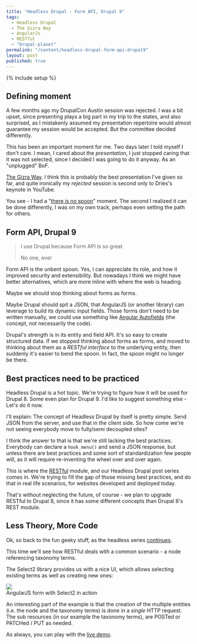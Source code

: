 ```yaml
---
title: "Headless Drupal - Form API, Drupal 9"
tags: 
  - Headless Drupal
  - The Gizra Way
  - AngularJs
  - RESTful
  - "Drupal-planet"
permalink: "/content/headless-drupal-form-api-drupal9"
layout: post
published: true
---
```


{% include setup %}

## Defining moment

A few months ago my DrupalCon Austin session was rejected. I was a bit upset, since presenting plays a big part in my trip to the states, and also surprised, as I mistakenly assumed my presentation repertoire would almost guarantee my session would be accepted. But the committee decided differently.

This has been an important moment for me. Two days later I told myself I don't care. I mean, I cared about the *presentation*, I just stopped caring that it was not selected, since I decided I was going to do it anyway. As an "unplugged" BoF.

[The Gizra Way](https://www.getpantheon.com/blog/drupal-development-gizra-way). I think this is probably the best presentation I've given so far, and quite ironically my *rejected* session is second only to Dries's keynote in YouTube.

You see - I had a "[there is no spoon](https://www.youtube.com/watch?v=dzm8kTIj_0M)" moment. The second I realized it can be done differently, I was on my own track, perhaps even setting the path for others.

## Form API, Drupal 9

> I use Drupal because Form API is so great <div class="small">No one, ever</div>

<!-- more -->

Form API is the unbent spoon. Yes, I can appreciate its role, and how it improved security and extensibility. But nowadays I think we might have better alternatives, which are more inline with where the web is heading. 

Maybe we should stop thinking about forms as forms.  

Maybe Drupal should spit a JSON, that AngularJS (or another library) can leverage to build its dynamic input fields. Those forms don't need to be written manually, we could use something like [Angular Autofields](http://justmaier.github.io/angular-autoFields-bootstrap/#demo) (the concept, not necessarily the code).

Drupal's strength is in its entity and field API. It's so easy to create structured data. If we stopped thinking about forms as forms, and moved to thinking about them as a *RESTful interface* to the underlying entity, then suddenly it's easier to bend the spoon. In fact, the spoon might no longer be there.

## Best practices need to be practiced

Headless Drupal is a hot topic. We're trying to figure how it will be used for Drupal 8. Some even plan for Drupal 9. I'd like to suggest something else - Let's do it now.

I'll explain: The concept of Headless Drupal by itself is pretty simple. Send JSON from the server, and use that in the client side. So how come we're not seeing everybody move to fully/semi decoupled sites?  

I think the answer to that is that we're still lacking the best practices. Everybody can declare a ``hook_menu()`` and send a JSON response, but unless there are best practices and some sort of standardization few people will, as it will require re-inventing the wheel over and over again.

This is where the [RESTful](https://github.com/Gizra/restful) module, and our Headless Drupal post series comes in. We're trying to fill the gap of those missing best practices, and do that in real life scenarios, for websites developed and deployed today.

That's without neglecting the future, of course - we plan to upgrade RESTful to Drupal 8, since it has some different concepts than Drupal 8's REST module.

## Less Theory, More Code

Ok, so back to the fun geeky stuff, as the headless series [continues]({{BASE_PATH}}/content/headless-drupal-inline-edit/).

This time we'll see how RESTful deals with a common scenario - a node referencing taxonomy terms.

The Select2 library provides us with a nice UI, which allows selecting existing terms as well as creating new ones: 

<div class="thumbnail">
  <img src="{{BASE_PATH}}/assets/images/posts/headless-drupal-form-api-9/image1.gif" />
  
  <div class="caption">
    AngularJS form with Select2 in action
  </div>
</div>

An interesting part of the example is that the creation of the multiple entities (i.e. the node and the taxonomy terms) is done in a *single* HTTP request. The sub resources (in our example the taxonomy terms), are POSTed or PATCHed / PUT as needed.

As always, you can play with the [live demo](http://test-gizra-headless-drupal-inline-edit.gotpantheon.com/restful-example/form).